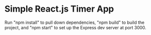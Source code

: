 # Simple React.js Timer App

Run "npm install" to pull down dependencies, "npm build" to build the project, and "npm start" to set up the Express dev server at port 3000.